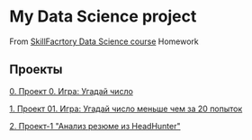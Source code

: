 # My Data Science project
From [SkillFacrtory Data Science course](https://lms.skillfactory.ru/courses/course-v1:SkillFactory+DST-3.0+28FEB2021/course/)
Homework
## Проекты

[0. Проект 0. Игра: Угадай число](https://github.com/Ter4ik/DS/tree/main/PROJECT/Project_0)

[1. Проект 01. Игра: Угадай число меньше чем за 20 попыток](https://github.com/Ter4ik/DS/tree/main/PROJECT/Project_1)

[2. Проект-1 "Анализ резюме из HeadHunter"](https://github.com/Ter4ik/DS/tree/main/PROJECT/PROJECT-1_Анализ_резюме_из_HeadHunter)
